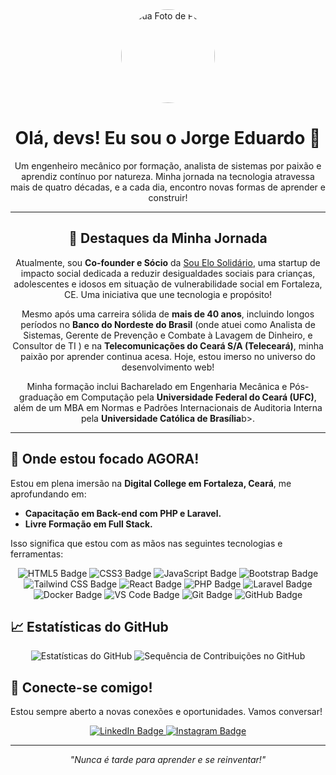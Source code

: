 <div align="center">
  <img src="https://avatars.githubusercontent.com/u/63056152?v=4" alt="Sua Foto de Perfil" width="150" height="150" style="border-radius: 50%;">
  <h1>Olá, devs! Eu sou o Jorge Eduardo 👋</h1>
  <p>Um engenheiro mecânico por formação, analista de sistemas por paixão e aprendiz contínuo por natureza. Minha jornada na tecnologia atravessa mais de quatro décadas, e a cada dia, encontro novas formas de aprender e construir!</p>
</div>

---

<div align="center">
  <h2>🌟 Destaques da Minha Jornada</h2>
  <p>Atualmente, sou <b>Co-founder e Sócio</b> da <a href="https://www.linkedin.com/company/sou-elo-solidario/" target="_blank">Sou Elo Solidário</a>, uma startup de impacto social dedicada a reduzir desigualdades sociais para crianças, adolescentes e idosos em situação de vulnerabilidade social em Fortaleza, CE.  Uma iniciativa que une tecnologia e propósito!</p>

  <p>Mesmo após uma carreira sólida de <b>mais de 40 anos</b>, incluindo longos períodos no <b>Banco do Nordeste do Brasil</b> (onde atuei como Analista de Sistemas, Gerente de Prevenção e Combate à Lavagem de Dinheiro, e Consultor de TI ) e na <b>Telecomunicações do Ceará S/A (Teleceará)</b>, minha paixão por aprender continua acesa. Hoje, estou imerso no universo do desenvolvimento web!</p>

  <p>Minha formação inclui Bacharelado em Engenharia Mecânica e Pós-graduação em Computação pela <b>Universidade Federal do Ceará (UFC)</b>, além de um MBA em Normas e Padrões Internacionais de Auditoria Interna pela <b>Universidade Católica de Brasília</b>b>. </p>
</div>

---

## 🚀 Onde estou focado AGORA!

Estou em plena imersão na **Digital College em Fortaleza, Ceará**,  me aprofundando em:

* <b>Capacitação em Back-end com PHP e Laravel.</b> 
* <b>Livre Formação em Full Stack.</b> 

Isso significa que estou com as mãos nas seguintes tecnologias e ferramentas:

<p align="center">
  <img src="https://img.shields.io/badge/HTML5-E34F26?style=for-the-badge&logo=html5&logoColor=white" alt="HTML5 Badge">
  <img src="https://img.shields.io/badge/CSS3-1572B6?style=for-the-badge&logo=css3&logoColor=white" alt="CSS3 Badge">
  <img src="https://img.shields.io/badge/JavaScript-F7DF1E?style=for-the-badge&logo=javascript&logoColor=black" alt="JavaScript Badge">
  <img src="https://img.shields.io/badge/Bootstrap-7952B3?style=for-the-badge&logo=bootstrap&logoColor=white" alt="Bootstrap Badge">
  <img src="https://img.shields.io/badge/Tailwind_CSS-38B2AC?style=for-the-badge&logo=tailwind-css&logoColor=white" alt="Tailwind CSS Badge">
  <img src="https://img.shields.io/badge/React-20232A?style=for-the-badge&logo=react&logoColor=61DAFB" alt="React Badge">
  <img src="https://img.shields.io/badge/PHP-777BB4?style=for-the-badge&logo=php&logoColor=white" alt="PHP Badge">
  <img src="https://img.shields.io/badge/Laravel-FF2D20?style=for-the-badge&logo=laravel&logoColor=white" alt="Laravel Badge">
  <img src="https://img.shields.io/badge/Docker-2496ED?style=for-the-badge&logo=docker&logoColor=white" alt="Docker Badge">
  <img src="https://img.shields.io/badge/VS_Code-007ACC?style=for-the-badge&logo=visual-studio-code&logoColor=white" alt="VS Code Badge">
  <img src="https://img.shields.io/badge/Git-F05032?style=for-the-badge&logo=git&logoColor=white" alt="Git Badge">
  <img src="https://img.shields.io/badge/GitHub-100000?style=for-the-badge&logo=github&logoColor=white" alt="GitHub Badge">
</p>

## 📈 Estatísticas do GitHub

<p align="center">
  <img src="https://github-readme-stats.vercel.app/api?username=jeas-github&show_icons=true&theme=tokyonight&hide_border=true&count_private=true" alt="Estatísticas do GitHub">
  <img src="https://github-readme-streak-stats.herokuapp.com/?user=jeas-github&theme=tokyonight&hide_border=true" alt="Sequência de Contribuições no GitHub">
</p>

## 🤝 Conecte-se comigo!

Estou sempre aberto a novas conexões e oportunidades. Vamos conversar!

<p align="center">
  <a href="https://www.linkedin.com/in/jorgeeasiqueira/">
    <img src="https://img.shields.io/badge/LinkedIn-0077B5?style=for-the-badge&logo=linkedin&logoColor=white" alt="LinkedIn Badge">
  </a>

  <a href="instagram.com/jorgeeasiqueira/">
    <img src="https://img.shields.io/badge/Instagram-0077B5?style=for-the-badge&logo=linkedin&logoColor=white" alt="Instagram Badge">
  </a>

</p>

<hr>

<p align="center">
  <i>"Nunca é tarde para aprender e se reinventar!"</i>
</p>

